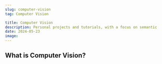```yaml
---
slug: computer-vision
tag: Computer Vision

title: Computer Vision
description: Personal projects and tutorials, with a focus on semantic segmentation and object detection.
date: 2024-05-23
image:
---
```


## What is Computer Vision?